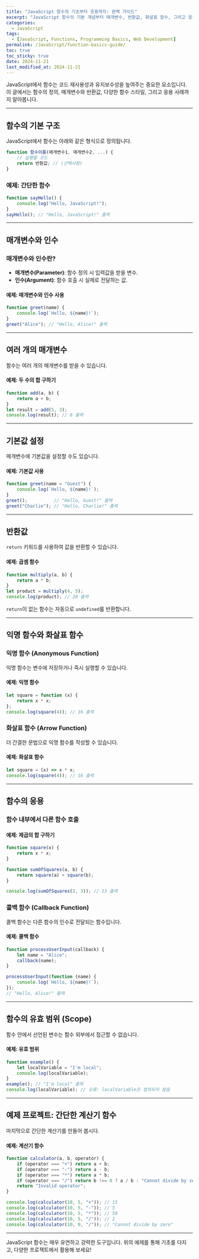 ```yaml
---
title: "JavaScript 함수의 기초부터 응용까지: 완벽 가이드"
excerpt: "JavaScript 함수의 기본 개념부터 매개변수, 반환값, 화살표 함수, 그리고 응용까지 자세히 살펴봅니다."
categories:
  - JavaScript
tags:
  - [JavaScript, Functions, Programming Basics, Web Development]
permalink: /JavaScript/function-basics-guide/
toc: true
toc_sticky: true
date: 2024-11-21
last_modified_at: 2024-11-21
---
```


JavaScript에서 함수는 코드 재사용성과 유지보수성을 높여주는 중요한 요소입니다. 이 글에서는 함수의 정의, 매개변수와 반환값, 다양한 함수 스타일, 그리고 응용 사례까지 알아봅니다.

---

## 함수의 기본 구조

JavaScript에서 함수는 아래와 같은 형식으로 정의됩니다.

```js
function 함수이름(매개변수1, 매개변수2, ...) {
    // 실행할 코드
    return 반환값; // (선택사항)
}
```

### 예제: 간단한 함수
```js
function sayHello() {
    console.log("Hello, JavaScript!");
}
sayHello(); // "Hello, JavaScript!" 출력
```

---

## 매개변수와 인수

### 매개변수와 인수란?

- **매개변수(Parameter)**: 함수 정의 시 입력값을 받을 변수.
- **인수(Argument)**: 함수 호출 시 실제로 전달하는 값.

#### 예제: 매개변수와 인수 사용
```js
function greet(name) {
    console.log(`Hello, ${name}!`);
}
greet("Alice"); // "Hello, Alice!" 출력
```

---

## 여러 개의 매개변수

함수는 여러 개의 매개변수를 받을 수 있습니다.

#### 예제: 두 수의 합 구하기
```js
function add(a, b) {
    return a + b;
}
let result = add(5, 3);
console.log(result); // 8 출력
```

---

## 기본값 설정

매개변수에 기본값을 설정할 수도 있습니다.

#### 예제: 기본값 사용
```js
function greet(name = "Guest") {
    console.log(`Hello, ${name}!`);
}
greet();          // "Hello, Guest!" 출력
greet("Charlie"); // "Hello, Charlie!" 출력
```

---

## 반환값

`return` 키워드를 사용하여 값을 반환할 수 있습니다.

#### 예제: 곱셈 함수
```js
function multiply(a, b) {
    return a * b;
}
let product = multiply(4, 5);
console.log(product); // 20 출력
```

`return`이 없는 함수는 자동으로 `undefined`를 반환합니다.

---

## 익명 함수와 화살표 함수

### 익명 함수 (Anonymous Function)

익명 함수는 변수에 저장하거나 즉시 실행할 수 있습니다.

#### 예제: 익명 함수
```js
let square = function (x) {
    return x * x;
};
console.log(square(4)); // 16 출력
```

### 화살표 함수 (Arrow Function)

더 간결한 문법으로 익명 함수를 작성할 수 있습니다.

#### 예제: 화살표 함수
```js
let square = (x) => x * x;
console.log(square(4)); // 16 출력
```

---

## 함수의 응용

### 함수 내부에서 다른 함수 호출

#### 예제: 제곱의 합 구하기
```js
function square(x) {
    return x * x;
}

function sumOfSquares(a, b) {
    return square(a) + square(b);
}

console.log(sumOfSquares(2, 3)); // 13 출력
```

### 콜백 함수 (Callback Function)

콜백 함수는 다른 함수의 인수로 전달되는 함수입니다.

#### 예제: 콜백 함수
```js
function processUserInput(callback) {
    let name = "Alice";
    callback(name);
}

processUserInput(function (name) {
    console.log(`Hello, ${name}!`);
});
// "Hello, Alice!" 출력
```

---

## 함수의 유효 범위 (Scope)

함수 안에서 선언된 변수는 함수 외부에서 접근할 수 없습니다.

#### 예제: 유효 범위
```js
function example() {
    let localVariable = "I'm local";
    console.log(localVariable);
}
example(); // "I'm local" 출력
console.log(localVariable); // 오류: localVariable은 정의되지 않음
```

---

## 예제 프로젝트: 간단한 계산기 함수

마지막으로 간단한 계산기를 만들어 봅시다.

#### 예제: 계산기 함수
```js
function calculator(a, b, operator) {
    if (operator === "+") return a + b;
    if (operator === "-") return a - b;
    if (operator === "*") return a * b;
    if (operator === "/") return b !== 0 ? a / b : "Cannot divide by zero";
    return "Invalid operator";
}

console.log(calculator(10, 5, "+")); // 15
console.log(calculator(10, 5, "-")); // 5
console.log(calculator(10, 5, "*")); // 50
console.log(calculator(10, 5, "/")); // 2
console.log(calculator(10, 0, "/")); // "Cannot divide by zero"
```

---

JavaScript 함수는 매우 유연하고 강력한 도구입니다. 위의 예제를 통해 기초를 다지고, 다양한 프로젝트에서 활용해 보세요!
